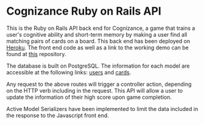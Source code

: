 # Cognizance Ruby on Rails API

This is the Ruby on Rails API back end for Cognizance, a game that trains a user's cognitive ability and short-term memory by making a user find all matching pairs of cards on a board. This back end has been deployed on [Heroku](https://cognizance.herokuapp.com). The front end code as well as a link to the working demo can be found at [this](https://github.com/laurkim/cognizance) repository.

The database is built on PostgreSQL. The information for each model are accessible at the following links: [users](https://cognizance.herokuapp.com/api/v1/users) and [cards](https://cognizance.herokuapp.com/api/v1/cards).

Any request to the above routes will trigger a controller action, depending on the HTTP verb including in the request. This API will allow a user to update the information of their high score upon game completion.

Active Model Serializers have been implemented to limit the data included in the response to the Javascript front end. 
